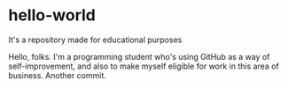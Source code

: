 # hello-world
It's a repository made for educational purposes

Hello, folks. I'm a programming student who's using GitHub as a way of self-improvement, and also to make myself eligible for work in this area of business. Another commit.
